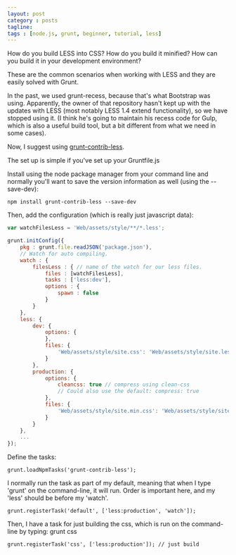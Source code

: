 ```yaml
---
layout: post
category : posts
tagline: 
tags : [node.js, grunt, beginner, tutorial, less]
---
```

How do you build LESS into CSS? How do you build it minified? How can you build it in your development environment?

These are the common scenarios when working with LESS and they are easily solved with Grunt.

In the past, we used grunt-recess, because that's what Bootstrap was using. Apparently, the owner of that repository hasn't kept up with the updates with LESS (most notably LESS 1.4 extend functionality), so we have stopped using it. (I think he's going to maintain his recess code for Gulp, which is also a useful build tool, but a bit different from what we need in some cases).

Now, I suggest using [grunt-contrib-less][1].

The set up is simple if you've set up your Gruntfile.js

Install using the node package manager from your command line and normally you'll want to save the version information as well (using the --save-dev):

`npm install grunt-contrib-less --save-dev`    

Then, add the configuration (which is really just javascript data):

```js
var watchFilesLess = 'Web/assets/style/**/*.less'; 

grunt.initConfig({
    pkg : grunt.file.readJSON('package.json'),
    // Watch for auto compiling.
    watch : {
        filesLess : { // name of the watch for our less files.
            files : [watchFilesLess],
            tasks : ['less:dev'],
            options : {
                spawn : false
            }
        }       
    },
    less: {
        dev: {
            options: {
            },
            files: {
                'Web/assets/style/site.css': 'Web/assets/style/site.less'
            }
        },
        production: {
            options: {
                cleancss: true // compress using clean-css
                // Could also use the default: compress: true
            },
            files: {
                'Web/assets/style/site.min.css': 'Web/assets/style/site.less'
            }
        }
    },
    ...
});
```    

Define the tasks:

`grunt.loadNpmTasks('grunt-contrib-less');`
    

I normally run the task as part of my default, meaning that when I type 'grunt' on the command-line, it will run. Order is important here, and my 'less' should be before my 'watch'.

`grunt.registerTask('default', ['less:production', 'watch']);`
    

Then, I have a task for just building the css, which is run on the command-line by typing: grunt css

`grunt.registerTask('css', ['less:production']); // just build`

 [1]: https://github.com/gruntjs/grunt-contrib-less